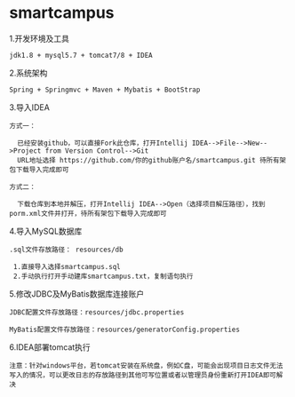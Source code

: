 # smartcampus

1.开发环境及工具

    jdk1.8 + mysql5.7 + tomcat7/8 + IDEA
    
2.系统架构

    Spring + Springmvc + Maven + Mybatis + BootStrap   
    
3.导入IDEA 
    
    方式一：
    
      已经安装github，可以直接Fork此仓库，打开Intellij IDEA-->File-->New-->Project from Version Control-->Git
      URL地址选择 https://github.com/你的github账户名/smartcampus.git 待所有架包下载导入完成即可
    
    方式二：
    
      下载仓库到本地并解压，打开Intellij IDEA-->Open（选择项目解压路径），找到porm.xml文件并打开，待所有架包下载导入完成即可     

4.导入MySQL数据库
  
    .sql文件存放路径： resources/db 
  
     1.直接导入选择smartcampus.sql
     2.手动执行打开手动建库smartcampus.txt，复制语句执行     

5.修改JDBC及MyBatis数据库连接账户

    JDBC配置文件存放路径：resources/jdbc.properties
      
    MyBatis配置文件存放路径：resources/generatorConfig.properties

6.IDEA部署tomcat执行

    注意：针对windows平台，若tomcat安装在系统盘，例如C盘，可能会出现项目日志文件无法写入的情况，可以更改日志的存放路径到其他可写位置或者以管理员身份重新打开IDEA即可解决

    
    